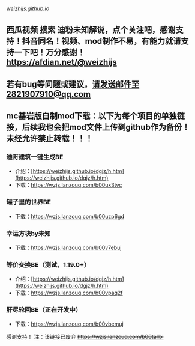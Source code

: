 ###### weizhijs.github.io
## 西瓜视频 搜索 迪粉未知解说，点个关注吧，感谢支持！抖音同名！视频、mod制作不易，有能力就请支持一下吧！万分感谢！<a href="https://afdian.net/@weizhijs" target="_blank">https://afdian.net/@weizhijs</a>
## 若有bug等问题或建议，请发送邮件至2821907910@qq.com

## mc基岩版自制mod下载：以下为每个项目的单独链接，后续我也会把mod文件上传到github作为备份！未经允许禁止转载！！！

### 迪哥建筑一键生成BE
- 介绍：[https://weizhijs.github.io/dgjz/h.htm](https://weizhijs.github.io/dgjz/h.htm)
- 下载：<a href="https://wzjs.lanzouq.com/b00ux3tvc" target="_blank">https://wzjs.lanzouq.com/b00ux3tvc</a>

### 罐子里的世界BE
- 下载：<a href="https://wzjs.lanzouq.com/b00uzp6gd" target="_blank">https://wzjs.lanzouq.com/b00uzp6gd</a>

### 幸运方块by未知
- 下载：<a href="https://wzjs.lanzouq.com/b00v7ebuj" target="_blank">https://wzjs.lanzouq.com/b00v7ebuj</a>

### 等价交换BE（测试，1.19.0+）
- 介绍：[https://weizhijs.github.io/dgjz/h.htm](https://weizhijs.github.io/dgjz/h.htm)
- 下载：<a href="https://wzjs.lanzouq.com/b00vpaq2f" target="_blank">https://wzjs.lanzouq.com/b00vpaq2f</a>

### 肝尽轮回BE（正在开发中）
- 下载：<a href="https://wzjs.lanzouq.com/b00vbemuj" target="_blank">https://wzjs.lanzouq.com/b00vbemuj</a>


感谢支持！
注：该链接已废弃 ~~https://wzjs.lanzouq.com/b00tallbi~~
